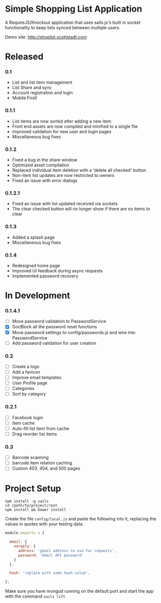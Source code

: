 Simple Shopping List Application
================================

A RequireJS/Knockout application that uses sails.js's built in socket functionality to keep lists synced between multiple users.

Demo site: http://shoplist.scottstadt.com

# Released

### 0.1

 - List and list item management
 - List Share and sync
 - Account registration and login
 - Mobile First!

### 0.1.1

 - List items are now sorted after adding a new item
 - Front end assets are now compiled and minified to a single file
 - Improved validation for new user and login pages
 - Miscellaneous bug fixes

### 0.1.2

 - Fixed a bug in the share window
 - Optimized asset compilation
 - Replaced individual item deletion with a 'delete all checked' button
 - Non-item list updates are now restricted to owners
 - Fixed an issue with error dialogs

### 0.1.2.1

 - Fixed an issue with list updated received via sockets
 - The clear checked button will no longer show if there are no items to clear

### 0.1.3

 - Added a splash page
 - Miscellaneous bug fixes

### 0.1.4

 - Redesigned home page
 - Improved UI feedback during async requests
 - Implemented password recovery

# In Development

### 0.1.4.1

 - [ ] Move password validation to PasswordService
 - [x] DocBlock all the password reset functions
 - [x] Move password settings to config/passwords.js and wire into PasswordService
 - [ ] Add password validation for user creation

### 0.2

 - [ ] Create a logo
 - [ ] Add a favicon
 - [ ] Improve email templates
 - [ ] User Profile page
 - [ ] Categories
 - [ ] Sort by category

### 0.2.1

 - [ ] Facebook login
 - [ ] Item cache
 - [ ] Auto-fill list item from cache
 - [ ] Drag reorder list items

### 0.3

 - [ ] Barcode scanning
 - [ ] barcode item relation caching
 - [ ] Custom 403, 404, and 500 pages

# Project Setup

```
npm install -g sails
cd /path/to/project/root
npm install && bower install
```

Create the file `config/local.js` and paste the following into it, replacing the values in quotes with your testing data.

```javascript
module.exports = {

  email: {
    noreply: {
      address: 'gmail address to use for requests',
      password: 'Gmail API password'
    }
  },

  hash: 'replace with some hash value',

};
```

Make sure you have mongod running on the default port and start the app with the command `sails lift`



